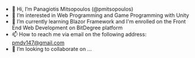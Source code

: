 - 👋 Hi, I’m Panagiotis Mitsopoulos (@pmitsopoulos)
- 👀 I’m interested in Web Programming and Game Programming with Unity
- 🌱 I’m currently learning Blazor Framework and I'm enrolled on the Front End Web Development on BitDegree platform
- 📫 How to reach me via email on the following address: pmdv147@gmail.com
- 💞️ I’m looking to collaborate on ...

<!---
pmitsopoulos/pmitsopoulos is a ✨ special ✨ repository because its `README.md` (this file) appears on your GitHub profile.
You can click the Preview link to take a look at your changes.
--->
